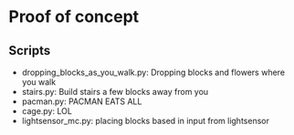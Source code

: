 # Proof of concept

## Scripts

- dropping_blocks_as_you_walk.py: Dropping blocks and flowers where you walk
- stairs.py: Build stairs a few blocks away from you
- pacman.py: PACMAN EATS ALL
- cage.py: LOL
- lightsensor_mc.py: placing blocks based in input from lightsensor